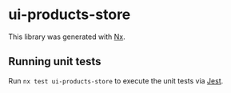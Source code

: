 # ui-products-store

This library was generated with [Nx](https://nx.dev).

## Running unit tests

Run `nx test ui-products-store` to execute the unit tests via [Jest](https://jestjs.io).
